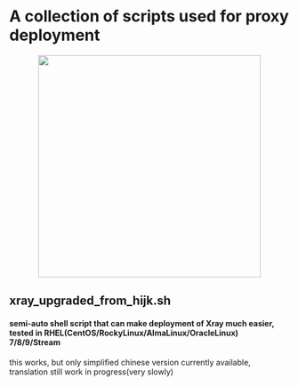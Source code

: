 # A collection of scripts used for proxy deployment

<!--platinum sponsors start-->

<p align="center">
  <a href="https://www.doppler.com/?utm_campaign=github_repo&utm_medium=referral&utm_content=frp&utm_source=github" target="_blank">
    <img width="400px" src="https://www.vyprvpn.com/static/prod/lead-images/Guide-Pages/vpn_guides_circumvent_great_firewall_banner.png">
  </a>
</p>

<!--platinum sponsors end-->

## xray_upgraded_from_hijk.sh

#### semi-auto shell script that can make deployment of Xray much easier, tested in RHEL(CentOS/RockyLinux/AlmaLinux/OracleLinux) 7/8/9/Stream

this works, but only simplified chinese version currently available, translation still work in progress(very slowly)

